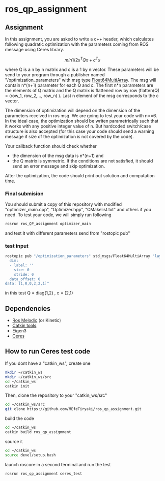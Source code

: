 # ros_qp_assignment


## Assignment
In this assignment, you are asked to write a c++ header, which calculates following quadratic optimization with the parameters coming from ROS message using Ceres library.

```math
min 1/2 x^TQx + c^Tx
```

where Q is a n by n matrix and c is a 1 by n vector. These parameters will be send to your program through a publisher named "/optimization_parameters" with msg type [Float64MultiArray](http://docs.ros.org/melodic/api/std_msgs/html/msg/Float64MultiArray.html). The msg will contain n*(n+1) parameter for each Q and c. The first n*n parameters are the elements of Q matrix and the Q matrix is flattened row by row (flatten(Q) = (row_1, row_2,..., row_n) ). Last n element of the msg corresponds to the c vector.

The dimension of optimization will depend on the dimension of the parameters received in ros msg. We are going to test your code with n<=6. In the ideal case, the optimization should be writen parametrically such that it works with any positive integer value of n. But hardcoded switch/case structure is also accepted (for this case your code should send a warning message if size of the optimization is not covered by the code).

Your callback function should check whether
* the dimension of the msg data is n*(n+1) and
* the Q matrix is symmetric.
If the conditions are not satisfied, it should send an error message and skip optimization.


After the optimization, the code should print out solution and computation time.


### Final submision
You should submit a copy of this repository with modified "optimizer_main.cpp", "Optimizer.hpp", "CMakelist.txt" and others if you need. To test your code, we will simply run following

```bash
rosrun ros_QP_assignment optimizer_main
```

and test it with different parameters send from "rostopic pub"

### test input

```bash
rostopic pub "/optimization_parameters" std_msgs/Float64MultiArray "layout:
  dim:
  - label: ''
    size: 0
    stride: 0
  data_offset: 0
data: [1,0,0,2,2,1]" 
```
in this test Q = diag(1,2) , c = (2,1) 



## Dependencies
* [Ros Melodic](http://wiki.ros.org/melodic/Installation/Ubuntu) (or Kinetic)
* [Catkin tools](https://catkin-tools.readthedocs.io/en/latest/)
* Eigen3
* [Ceres](http://ceres-solver.org/installation.html)


## How to run Ceres test code
If you dont have a "catkin_ws", create one

```bash
mkdir ~/catkin_ws
mkdir ~/catkin_ws/src
cd ~/catkin_ws
catkin init
```

Then, clone the repository to your "catkin_ws/src"
```bash
cd ~/catkin_ws/src
git clone https://github.com/MEfeTiryaki/ros_qp_assignment.git
```

build the code
```bash
cd ~/catkin_ws
catkin build ros_qp_assignment
```

source it

```bash
cd ~/catkin_ws
source devel/setup.bash
```

launch roscore in a second terminal and run the test
```bash
rosrun ros_qp_assignment ceres_test
```
